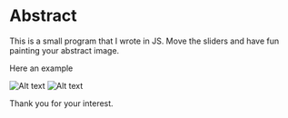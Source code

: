 # Abstract

This is a small program that I wrote in JS. 
Move the sliders and have fun painting your abstract image.

Here an example

![Alt text](/relative/path/to/abstract/abstract.jpg?raw=true "Optional Title")
![Alt text](/relative/path/to/abstract/abstract_2.jpg?raw=true "Optional Title")

Thank you for your interest.


